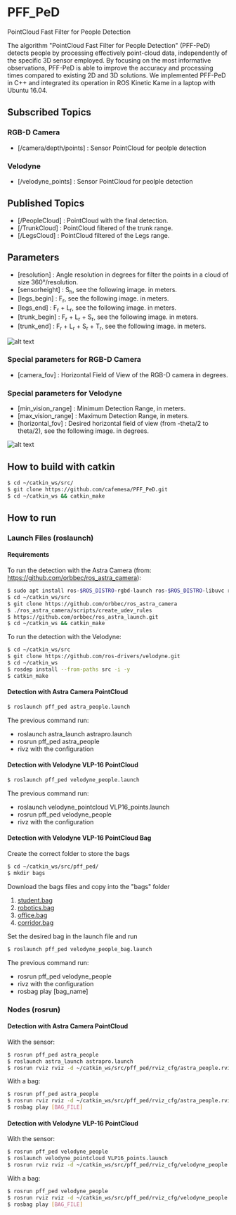 # PFF_PeD
PointCloud Fast Filter for People Detection

The algorithm "PointCloud Fast Filter for People Detection" (PFF-PeD) detects people by processing effectively point-cloud data, independently of the specific 3D sensor employed. By focusing on the most informative observations, PFF-PeD is able to improve the accuracy and processing times compared to existing 2D and 3D solutions. We implemented PFF-PeD in C++ and integrated its operation in ROS Kinetic Kame in a laptop with Ubuntu 16.04.

## Subscribed Topics

### RGB-D Camera

* [/camera/depth/points] : Sensor PointCloud for peolple detection

### Velodyne

* [/velodyne_points] :  Sensor PointCloud for peolple detection



## Published Topics

* [/PeopleCloud] :  PointCloud with the final detection.
* [/TrunkCloud] :  PointCloud filtered of the trunk range.
* [/LegsCloud] :  PointCloud filtered of the Legs range.



## Parameters

* [resolution] :  Angle resolution in degrees for filter the points in a cloud of size 360°/resolution.
* [sensorheight] :  S<sub>h</sub>, see the following image. in meters.
* [legs_begin] :  F<sub>r</sub>, see the following image. in meters.
* [legs_end] :  F<sub>r</sub> + L<sub>r</sub>, see the following image. in meters.
* [trunk_begin] :  F<sub>r</sub> + L<sub>r</sub> + S<sub>r</sub>, see the following image. in meters.
* [trunk_end] :  F<sub>r</sub> + L<sub>r</sub> + S<sub>r</sub> + T<sub>r</sub>, see the following image. in meters.


![alt text](https://drive.google.com/uc?export=view&id=1TZIoPp-C2Put52MMIJFfRcFap0CeOHIg)

### Special parameters for RGB-D Camera

* [camera_fov] :  Horizontal Field of View of the RGB-D camera in degrees.

### Special parameters for Velodyne

* [min_vision_range] :  Minimum Detection Range, in meters.
* [max_vision_range] :  Maximum Detection Range, in meters.
* [horizontal_fov] :  Desired horizontal field of view (from -theta/2 to theta/2), see the following image. in degrees.

![alt text](https://drive.google.com/uc?export=view&id=1489zOF8vgnzcyRe783N9ieJLoMB6DqZj)


## How to build with catkin
```sh
$ cd ~/catkin_ws/src/
$ git clone https://github.com/cafemesa/PFF_PeD.git
$ cd ~/catkin_ws && catkin_make
```

## How to run

### Launch Files (roslaunch)

#### Requirements

To run the detection with the Astra Camera (from: https://github.com/orbbec/ros_astra_camera):

```sh
$ sudo apt install ros-$ROS_DISTRO-rgbd-launch ros-$ROS_DISTRO-libuvc ros-$ROS_DISTRO-libuvc-camera ros-$ROS_DISTRO-libuvc-ros
$ cd ~/catkin_ws/src
$ git clone https://github.com/orbbec/ros_astra_camera
$ ./ros_astra_camera/scripts/create_udev_rules
$ https://github.com/orbbec/ros_astra_launch.git
$ cd ~/catkin_ws && catkin_make
```

To run the detection with the Velodyne:

```sh
$ cd ~/catkin_ws/src
$ git clone https://github.com/ros-drivers/velodyne.git
$ cd ~/catkin_ws
$ rosdep install --from-paths src -i -y
$ catkin_make
```

#### Detection with Astra Camera PointCloud

```sh
$ roslaunch pff_ped astra_people.launch 
```

The previous command run:
* roslaunch astra_launch astrapro.launch
* rosrun pff_ped astra_people
* rivz with the configuration

#### Detection with Velodyne VLP-16 PointCloud

```sh
$ roslaunch pff_ped velodyne_people.launch 
```

The previous command run:
* roslaunch velodyne_pointcloud VLP16_points.launch
* rosrun pff_ped velodyne_people
* rivz with the configuration

#### Detection with Velodyne VLP-16 PointCloud Bag

Create the correct folder to store the bags
```sh
$ cd ~/catkin_ws/src/pff_ped/
$ mkdir bags
```
Download the bags files and copy into the "bags" folder

1. [student.bag](https://drive.google.com/file/d/1OD5GOuFTOBBUm99sQhbYipx3AwcPNw6S/view?usp=sharing)
2. [robotics.bag](https://drive.google.com/file/d/1N78rw1e5l_4-6CD6tOxYE53V-_9LU6gh/view?usp=sharing)
3. [office.bag](https://drive.google.com/file/d/10xV6P-xX4-N_lJB54QQaNSm-nbiK8bVS/view?usp=sharing)
4. [corridor.bag](https://drive.google.com/file/d/1BC3z_WJyiTMrO-u8sMz0bYei-BttHsG_/view?usp=sharing)

Set the desired bag in the launch file and run

```sh
$ roslaunch pff_ped velodyne_people_bag.launch 
```

The previous command run:
* rosrun pff_ped velodyne_people
* rivz with the configuration
* rosbag play [bag_name]

### Nodes (rosrun)

#### Detection with Astra Camera PointCloud

With the sensor:

```sh
$ rosrun pff_ped astra_people
$ roslaunch astra_launch astrapro.launch
$ rosrun rviz rviz -d ~/catkin_ws/src/pff_ped/rviz_cfg/astra_people.rviz
```

With a bag:

```sh
$ rosrun pff_ped astra_people
$ rosrun rviz rviz -d ~/catkin_ws/src/pff_ped/rviz_cfg/astra_people.rviz
$ rosbag play [BAG_FILE]
```

#### Detection with Velodyne VLP-16 PointCloud

With the sensor:

```sh
$ rosrun pff_ped velodyne_people
$ roslaunch velodyne_pointcloud VLP16_points.launch
$ rosrun rviz rviz -d ~/catkin_ws/src/pff_ped/rviz_cfg/velodyne_people.rviz
```

With a bag:

```sh
$ rosrun pff_ped velodyne_people
$ rosrun rviz rviz -d ~/catkin_ws/src/pff_ped/rviz_cfg/velodyne_people.rviz
$ rosbag play [BAG_FILE]
```
